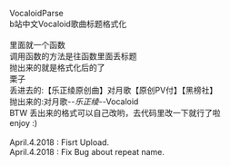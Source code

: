 VocaloidParse<br>
b站中文Vocaloid歌曲标题格式化<br>
<br>
里面就一个函数<br>
调用函数的方法是往函数里面丢标题<br>
抛出来的就是格式化后的了<br>
栗子<br>
丢进去的:【乐正绫原创曲】对月歌【原创PV付】【黑榜社】<br>
抛出来的:对月歌-*-乐正绫-*-Vocaloid<br>
BTW 丢出来的格式可以自己改哟，去代码里改一下就行了啦<br>
enjoy :)<br>
<br>
April.4.2018 : Fisrt Upload.<br>
April.4.2018 : Fix Bug about repeat name.<br>